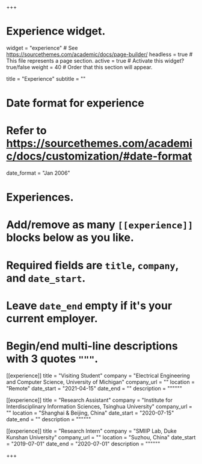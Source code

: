 +++
# Experience widget.
widget = "experience"  # See https://sourcethemes.com/academic/docs/page-builder/
headless = true  # This file represents a page section.
active = true  # Activate this widget? true/false
weight = 40  # Order that this section will appear.

title = "Experience"
subtitle = ""

# Date format for experience
#   Refer to https://sourcethemes.com/academic/docs/customization/#date-format
date_format = "Jan 2006"

# Experiences.
#   Add/remove as many `[[experience]]` blocks below as you like.
#   Required fields are `title`, `company`, and `date_start`.
#   Leave `date_end` empty if it's your current employer.
#   Begin/end multi-line descriptions with 3 quotes `"""`.

[[experience]]
  title = "Visiting Student"
  company = "Electrical Engineering and Computer Science, University of Michigan"
  company_url = ""
  location = "Remote"
  date_start = "2021-04-15"
  date_end = ""
  description = """"""
  
[[experience]]
  title = "Research Assistant"
  company = "Institute for Interdisciplinary Information Sciences, Tsinghua University"
  company_url = ""
  location = "Shanghai & Beijing, China"
  date_start = "2020-07-15"
  date_end = ""
  description = """"""
  
[[experience]]
  title = "Research Intern"
  company = "SMIIP Lab, Duke Kunshan University"
  company_url = ""
  location = "Suzhou, China"
  date_start = "2019-07-01"
  date_end = "2020-07-01"
  description = """"""
  

+++
